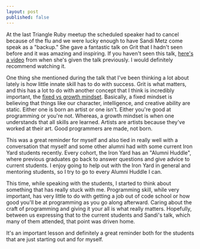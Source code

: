 ```yaml
---
layout: post
published: false
---
```


At the last Triangle Ruby meetup the scheduled speaker had to cancel because of
the flu and we were lucky enough to have Sandi Metz come speak as a "backup."
She gave a fantastic talk on Grit that I hadn't seen before and it was amazing
and inspiring. If you haven't seen this talk,
[here's a video](https://www.youtube.com/watch?v=oF3oViELrZw&noredirect=1) from
when she's given the talk previously. I would definitely recommend watching
it.

One thing she mentioned during the talk that I've been thinking a lot about
lately is how little innate skill has to do with success. Grit is what matters,
and this has a lot to do with another concept that I think is incredibly
important, the [fixed vs growth
mindset](https://www.brainpickings.org/2014/01/29/carol-dweck-mindset/).
Basically, a fixed mindset is believing that things like our character,
intelligence, and creative ability are static. Either one is born an artist or
one isn't. Either you're good at programming or you're not. Whereas, a growth
mindset is when one understands that all skills are learned. Artists are artists
because they've worked at their art. Good programmers are made, not born.

This was a great reminder for myself and also tied in really well with a
conversation that myself and some other alumni had with some current Iron Yard
students recently. Every cohort, the Iron Yard has an "Alumni Huddle", where previous graduates go back to answer questions and give advice to
current students. I enjoy going to help out with the Iron Yard in general and
mentoring students, so I try to go to every Alumni Huddle I can.

This time, while speaking with the students, I started to think about something
that has really stuck with me. Programming skill, while very important, has very
little to do with getting a job out of code school or how good you'll be at
programming as you go along afterward. Caring about the craft of programming and
giving it your all is what really matters. Hopefully, between us expressing that
to the current students and Sandi's talk, which many of them attended, that
point was driven home.

It's an important lesson and definitely a great reminder both for the students
that are just starting out and for myself.
